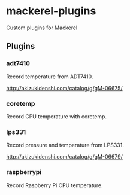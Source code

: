 # mackerel-plugins

Custom plugins for Mackerel

## Plugins

### adt7410

Record temperature from ADT7410.

http://akizukidenshi.com/catalog/g/gM-06675/

### coretemp

Record CPU temperature with coretemp.

### lps331

Record pressure and temperature from LPS331.

http://akizukidenshi.com/catalog/g/gM-06679/

### raspberrypi

Record Raspberry Pi CPU temperature.